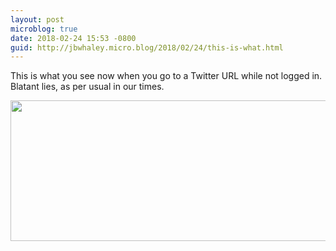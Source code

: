 ```yaml
---
layout: post
microblog: true
date: 2018-02-24 15:53 -0800
guid: http://jbwhaley.micro.blog/2018/02/24/this-is-what.html
---
```

This is what you see now when you go to a Twitter URL while not logged in. Blatant lies, as per usual in our times.

<img src="http://www.jarrodwhaley.com/uploads/2018/bbd510100d.jpg" width="600" height="225" />
